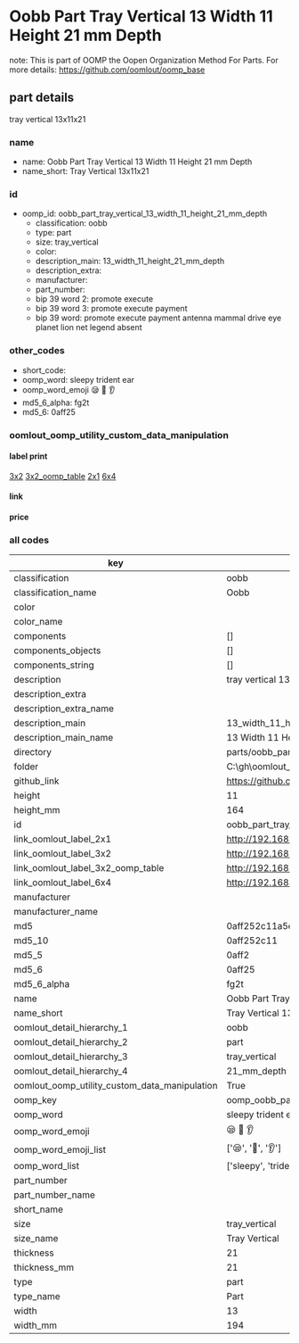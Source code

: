 # Oobb Part Tray Vertical 13 Width 11 Height 21 mm Depth  

note: This is part of OOMP the Oopen Organization Method For Parts. For more details: https://github.com/oomlout/oomp_base

##  part details
  



tray vertical 13x11x21



### name
* name: Oobb Part Tray Vertical 13 Width 11 Height 21 mm Depth
* name_short: Tray Vertical 13x11x21 
### id
* oomp_id: oobb_part_tray_vertical_13_width_11_height_21_mm_depth
  * classification: oobb
  * type: part
  * size: tray_vertical
  * color: 
  * description_main: 13_width_11_height_21_mm_depth
  * description_extra: 
  * manufacturer: 
  * part_number: 
  * bip 39 word 2: promote execute
  * bip 39 word 3: promote execute payment
  * bip 39 word: promote execute payment antenna mammal drive eye planet lion net legend absent

### other_codes
* short_code: 
* oomp_word: sleepy trident ear
* oomp_word_emoji :sleepy: :trident: :ear:
* md5_6_alpha: fg2t
* md5_6: 0aff25






### oomlout_oomp_utility_custom_data_manipulation
#### label print
[3x2](http://192.168.1.245:1112/?label=oomp%20fg2t)
[3x2_oomp_table](http://192.168.1.108:1112/?label=oomp%20fg2t)
[2x1](http://192.168.1.242:1112/?label=oomp%20fg2t)
[6x4](http://192.168.1.55:1112/?label=oomp%20fg2t)    

#### link

                              

#### price







### all codes 
| key | value |  
| --- | --- |  
| classification | oobb |  
| classification_name | Oobb |  
| color |  |  
| color_name |  |  
| components | [] |  
| components_objects | [] |  
| components_string | [] |  
| description | tray vertical 13x11x21 |  
| description_extra |  |  
| description_extra_name |  |  
| description_main | 13_width_11_height_21_mm_depth |  
| description_main_name | 13 Width 11 Height 21 mm Depth |  
| directory | parts/oobb_part_tray_vertical_13_width_11_height_21_mm_depth |  
| folder | C:\gh\oomlout_oobb_version_4_generated_parts\parts\oobb_part_tray_vertical_13_width_11_height_21_mm_depth |  
| github_link | https://github.com/oomlout/oomlout_oomp_part_src/tree/main/parts/oobb_part_tray_vertical_13_width_11_height_21_mm_depth |  
| height | 11 |  
| height_mm | 164 |  
| id | oobb_part_tray_vertical_13_width_11_height_21_mm_depth |  
| link_oomlout_label_2x1 | http://192.168.1.242:1112/?label=oomp%20fg2t |  
| link_oomlout_label_3x2 | http://192.168.1.245:1112/?label=oomp%20fg2t |  
| link_oomlout_label_3x2_oomp_table | http://192.168.1.108:1112/?label=oomp%20fg2t |  
| link_oomlout_label_6x4 | http://192.168.1.55:1112/?label=oomp%20fg2t |  
| manufacturer |  |  
| manufacturer_name |  |  
| md5 | 0aff252c11a5ea250d43509d4353cd61 |  
| md5_10 | 0aff252c11 |  
| md5_5 | 0aff2 |  
| md5_6 | 0aff25 |  
| md5_6_alpha | fg2t |  
| name | Oobb Part Tray Vertical 13 Width 11 Height 21 mm Depth |  
| name_short | Tray Vertical 13x11x21  |  
| oomlout_detail_hierarchy_1 | oobb |  
| oomlout_detail_hierarchy_2 | part |  
| oomlout_detail_hierarchy_3 | tray_vertical |  
| oomlout_detail_hierarchy_4 | 21_mm_depth |  
| oomlout_oomp_utility_custom_data_manipulation | True |  
| oomp_key | oomp_oobb_part_tray_vertical_13_width_11_height_21_mm_depth |  
| oomp_word | sleepy trident ear |  
| oomp_word_emoji | :sleepy: :trident: :ear: |  
| oomp_word_emoji_list | [':sleepy:', ':trident:', ':ear:'] |  
| oomp_word_list | ['sleepy', 'trident', 'ear'] |  
| part_number |  |  
| part_number_name |  |  
| short_name |  |  
| size | tray_vertical |  
| size_name | Tray Vertical |  
| thickness | 21 |  
| thickness_mm | 21 |  
| type | part |  
| type_name | Part |  
| width | 13 |  
| width_mm | 194 |  
